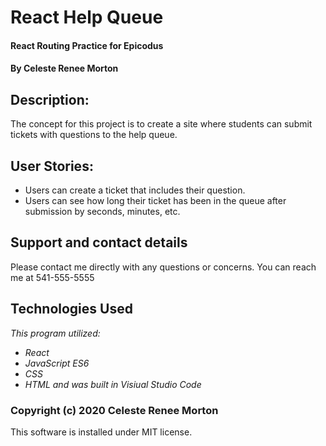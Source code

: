 # React Help Queue
#### React Routing Practice for Epicodus
#### By Celeste Renee Morton
## Description:
The concept for this project is to create a site where students can submit tickets with questions to the help queue.

## User Stories:
* Users can create a ticket that includes their question.
* Users can see how long their ticket has been in the queue after submission by seconds, minutes, etc.

## Support and contact details
Please contact me directly with any questions or concerns. You can reach me at 541-555-5555

## Technologies Used
_This program utilized:_
* _React_
* _JavaScript ES6_
* _CSS_
* _HTML_
_and was built in Visiual Studio Code_
### Copyright (c) 2020 Celeste Renee Morton
This software is installed under MIT license.
